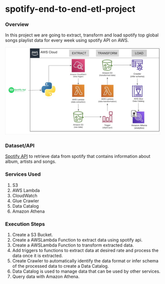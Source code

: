 # spotify-end-to-end-etl-project
### Overview
In this project we are going to extract, transform and load spotify top global songs playlist data for every week using spotify API on AWS.

![this is a screenshot](etl_pipeline.jpg)

### Dataset/API
[Spotify API](https://developer.spotify.com/documentation/web-api) to retrieve data from spotify that contains information about album, artists and songs.

### Services Used
1. S3
2. AWS Lambda
3. CloudWatch
4. Glue Crawler
5. Data Catalog
6. Amazon Athena

### Execution Steps
1. Create a S3 Bucket.
2. Create a AWSLambda Function to extract data using spotify api.
3. Create a AWSLambda Function to transform extracted data.
4. Add triggers to functions to extract data at desired rate and process the data once it is extracted.
5. Create Crawler to automatically identify the data format or infer schema of the processed data to create a Data Catalog.
6. Data Catalog is used to manage data that can be used by other services.
7. Query data with Amazon Athena.
